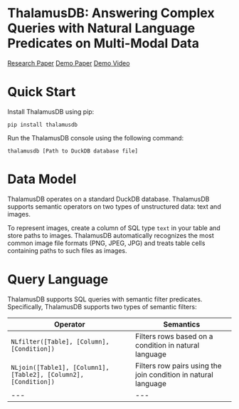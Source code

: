 # ThalamusDB: Answering Complex Queries with Natural Language Predicates on Multi-Modal Data

[Research Paper](https://dl.acm.org/doi/10.1145/3654989) [Demo Paper](https://dl.acm.org/doi/abs/10.1145/3555041.3589730) [Demo Video](https://youtu.be/wV9UhULhFg8)

# Quick Start

Install ThalamusDB using pip:

```
pip install thalamusdb
```

Run the ThalamusDB console using the following command:

```
thalamusdb [Path to DuckDB database file]
```

# Data Model

ThalamusDB operates on a standard DuckDB database. ThalamusDB supports semantic operators on two types of unstructured data: text and images. 

To represent images, create a column of SQL type `text` in your table and store paths to images. ThalamusDB automatically recognizes the most common image file formats (PNG, JPEG, JPG) and treats table cells containing paths to such files as images.

# Query Language

ThalamusDB supports SQL queries with semantic filter predicates. Specifically, ThalamusDB supports two types of semantic filters:

| Operator | Semantics |
| --- | --- |
| `NLfilter([Table], [Column], [Condition])` | Filters rows based on a condition in natural language |
| `NLjoin([Table1], [Column1], [Table2], [Column2], [Condition])` | Filters row pairs using the join condition in natural language |
| --- | --- |

